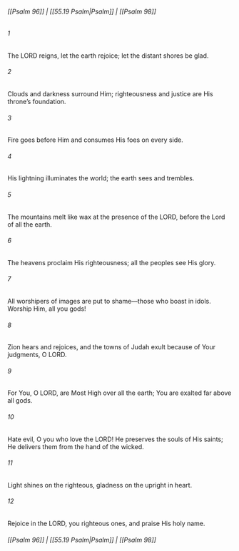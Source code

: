 
###### [[Psalm 96]] | [[55.19 Psalm|Psalm]] | [[Psalm 98]]

###### 1
The LORD reigns, let the earth rejoice; let the distant shores be glad.
###### 2
Clouds and darkness surround Him; righteousness and justice are His throne’s foundation.
###### 3
Fire goes before Him and consumes His foes on every side.
###### 4
His lightning illuminates the world; the earth sees and trembles.
###### 5
The mountains melt like wax at the presence of the LORD, before the Lord of all the earth.
###### 6
The heavens proclaim His righteousness; all the peoples see His glory.
###### 7
All worshipers of images are put to shame—those who boast in idols. Worship Him, all you gods!
###### 8
Zion hears and rejoices, and the towns of Judah exult because of Your judgments, O LORD.
###### 9
For You, O LORD, are Most High over all the earth; You are exalted far above all gods.
###### 10
Hate evil, O you who love the LORD! He preserves the souls of His saints; He delivers them from the hand of the wicked.
###### 11
Light shines on the righteous, gladness on the upright in heart.
###### 12
Rejoice in the LORD, you righteous ones, and praise His holy name.

###### [[Psalm 96]] | [[55.19 Psalm|Psalm]] | [[Psalm 98]]
